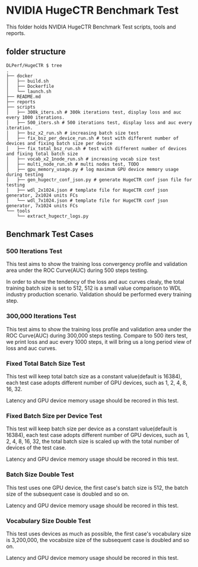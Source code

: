 # NVIDIA HugeCTR Benchmark Test 
This folder holds NVIDIA HugeCTR Benchmark Test scripts, tools and reports.

## folder structure
```
DLPerf/HugeCTR $ tree
.
├── docker
│   ├── build.sh
│   ├── Dockerfile
│   └── launch.sh
├── README.md
├── reports
├── scripts
│   ├── 300k_iters.sh # 300k iterations test, display loss and auc every 1000 iterations.
│   ├── 500_iters.sh # 500 iterations test, display loss and auc every iteration.
│   ├── bsz_x2_run.sh # increasing batch size test
│   ├── fix_bsz_per_device_run.sh # test with different number of devices and fixing batch size per device
│   ├── fix_total_bsz_run.sh # test with different number of devices and fixing total batch size 
│   ├── vocab_x2_1node_run.sh # increasing vocab size test
│   ├── multi_node_run.sh # multi nodes test, TODO
│   ├── gpu_memory_usage.py # log maximum GPU device memory usage during testing
│   ├── gen_hugectr_conf_json.py # generate HugeCTR conf json file for testing
│   ├── wdl_2x1024.json # template file for HugeCTR conf json generator, 2x1024 units FCs 
│   └── wdl_7x1024.json # template file for HugeCTR conf json generator, 7x1024 units FCs 
└── tools
    └── extract_hugectr_logs.py
```
## Benchmark Test Cases
### 500 Iterations Test
This test aims to show the training loss convergency profile and validation area under the ROC Curve(AUC) during 500 steps testing. 

In order to show the tendency of the loss and auc curves clealy, the total training batch size is set to 512, 512 is a small value comparison to WDL industry production scenario. Validation should be performed every training step.

### 300,000 Iterations Test
This test aims to show the training loss profile and validation area under the ROC Curve(AUC) during 300,000 steps testing. Compare to 500 iters test, we print loss and auc every 1000 steps, it will bring us a long period view of loss and auc curves.

### Fixed Total Batch Size Test
This test will keep total batch size as a constant value(default is 16384), each test case adopts different number of GPU devices, such as 1, 2, 4, 8, 16, 32.

Latency and GPU device memory usage should be recored in this test.

### Fixed Batch Size per Device Test
This test will keep batch size per device as a constant value(default is 16384), each test case adopts different number of GPU devices, such as 1, 2, 4, 8, 16, 32, the total batch size is scaled up with the total number of devices of the test case.

Latency and GPU device memory usage should be recored in this test.

### Batch Size Double Test
This test uses one GPU device, the first case's batch size is 512, the batch size of the subsequent case is doubled and so on.

Latency and GPU device memory usage should be recored in this test.

### Vocabulary Size Double Test
This test uses devices as much as possible, the first case's vocabulary size is 3,200,000, the vocabsize size of the subsequent case is doubled and so on.

Latency and GPU device memory usage should be recored in this test.
